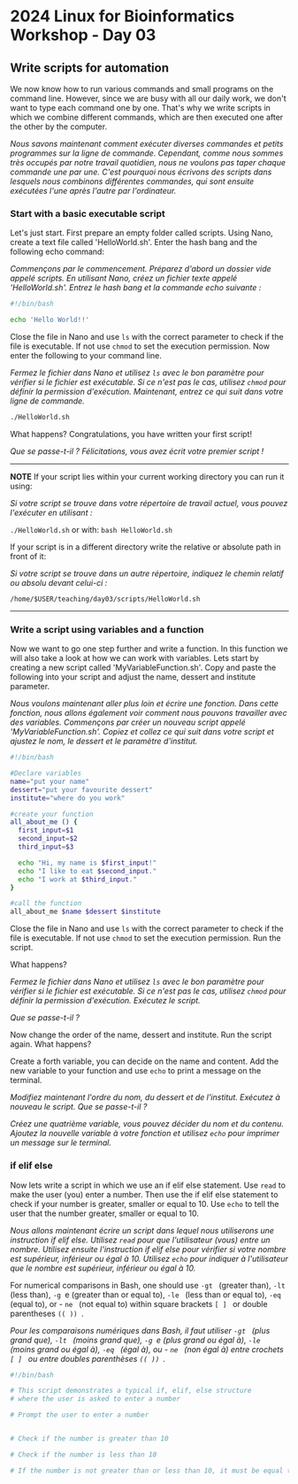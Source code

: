 # 2024 Linux for Bioinformatics Workshop - Day 03

## Write scripts for automation
We now know how to run various commands and small programs on the command line. However, since we are busy with all our daily work, we don't want to type each command one by one. That's why we write scripts in which we combine different commands, which are then executed one after the other by the computer.

_Nous savons maintenant comment exécuter diverses commandes et petits programmes sur la ligne de commande. Cependant, comme nous sommes très occupés par notre travail quotidien, nous ne voulons pas taper chaque commande une par une. C'est pourquoi nous écrivons des scripts dans lesquels nous combinons différentes commandes, qui sont ensuite exécutées l'une après l'autre par l'ordinateur._


### Start with a basic executable script
Let's just start. First prepare an empty folder called scripts. Using Nano, create a text file called 'HelloWorld.sh'. Enter the hash bang and the following echo command:

_Commençons par le commencement. Préparez d'abord un dossier vide appelé scripts. En utilisant Nano, créez un fichier texte appelé 'HelloWorld.sh'. Entrez le hash bang et la commande echo suivante :_

```bash
#!/bin/bash

echo 'Hello World!!'
```
Close the file in Nano and use ```ls``` with the correct parameter to check if the file is executable. If not use ```chmod``` to set the execution permission. 
Now enter the following to your command line.

_Fermez le fichier dans Nano et utilisez ``ls`` avec le bon paramètre pour vérifier si le fichier est exécutable. Si ce n'est pas le cas, utilisez ``chmod`` pour définir la permission d'exécution. 
Maintenant, entrez ce qui suit dans votre ligne de commande._

```bash
./HelloWorld.sh
```
What happens?
Congratulations, you have written your first script!

_Que se passe-t-il ?
Félicitations, vous avez écrit votre premier script !_


---
**NOTE**
If your script lies within your current working directory you can run it using:

_Si votre script se trouve dans votre répertoire de travail actuel, vous pouvez l'exécuter en utilisant :_

```./HelloWorld.sh```
or with:
```bash HelloWorld.sh```

If your script is in a different directory write the relative or absolute path in front of it:

_Si votre script se trouve dans un autre répertoire, indiquez le chemin relatif ou absolu devant celui-ci :_

```/home/$USER/teaching/day03/scripts/HelloWorld.sh ```

---

### Write a script using variables and a function
Now we want to go one step further and write a function. In this function we will also take a look at how we can work with variables. Lets start by creating a new script called 'MyVariableFunction.sh'. Copy and paste the following into your script and adjust the name, dessert and institute parameter.

_Nous voulons maintenant aller plus loin et écrire une fonction. Dans cette fonction, nous allons également voir comment nous pouvons travailler avec des variables. Commençons par créer un nouveau script appelé 'MyVariableFunction.sh'. Copiez et collez ce qui suit dans votre script et ajustez le nom, le dessert et le paramètre d'institut._
```bash
#!/bin/bash

#Declare variables
name="put your name"
dessert="put your favourite dessert"
institute="where do you work"

#create your function
all_about_me () {
  first_input=$1
  second_input=$2
  third_input=$3

  echo "Hi, my name is $first_input!" 
  echo "I like to eat $second_input."
  echo "I work at $third_input."
}

#call the function
all_about_me $name $dessert $institute

```
Close the file in Nano and use ```ls``` with the correct parameter to check if the file is executable. If not use ```chmod``` to set the execution permission. Run the script.

What happens?

_Fermez le fichier dans Nano et utilisez ``ls`` avec le bon paramètre pour vérifier si le fichier est exécutable. Si ce n'est pas le cas, utilisez ``chmod`` pour définir la permission d'exécution. Exécutez le script._

_Que se passe-t-il ?_

Now change the order of the name, dessert and institute. Run the script again. What happens? 

Create a forth variable, you can decide on the name and content. Add the new variable to your function and use ```echo``` to print a message on the terminal.

_Modifiez maintenant l'ordre du nom, du dessert et de l'institut. Exécutez à nouveau le script. Que se passe-t-il ?_

_Créez une quatrième variable, vous pouvez décider du nom et du contenu. Ajoutez la nouvelle variable à votre fonction et utilisez ``echo`` pour imprimer un message sur le terminal._

### if elif else
Now lets write a script in which we use an if elif else statement. Use ```read``` to make the user (you) enter a number. Then use the if elif else statement to check if your number is greater, smaller or equal to 10. Use ```echo``` to tell the user that the number greater, smaller or equal to 10.

_Nous allons maintenant écrire un script dans lequel nous utiliserons une instruction if elif else. Utilisez ``read`` pour que l'utilisateur (vous) entre un nombre. Utilisez ensuite l'instruction if elif else pour vérifier si votre nombre est supérieur, inférieur ou égal à 10. Utilisez ``echo`` pour indiquer à l'utilisateur que le nombre est supérieur, inférieur ou égal à 10._

For numerical comparisons in Bash, one should use  ```-gt ``` (greater than),  ```-lt ``` (less than),  ```-g ```e (greater than or equal to),  ```-le ``` (less than or equal to),  ```-eq ``` (equal to), or - ```ne ``` (not equal to) within square brackets  ```[ ] ``` or double parentheses  ```(( )) ```.

_Pour les comparaisons numériques dans Bash, il faut utiliser ``-gt `` (plus grand que), ``-lt `` (moins grand que), ``-g ``e (plus grand ou égal à), ``-le `` (moins grand ou égal à), ``-eq `` (égal à), ou - ``ne `` (non égal à) entre crochets ``[ ] `` ou entre doubles parenthèses ```(( )) ```._



```bash
#!/bin/bash

# This script demonstrates a typical if, elif, else structure
# where the user is asked to enter a number

# Prompt the user to enter a number


# Check if the number is greater than 10

# Check if the number is less than 10

# If the number is not greater than or less than 10, it must be equal to 10

```

